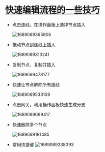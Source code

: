 # [快速编辑流程的一些技巧](UserGuide/FAQ/flow-tips.md)

- 点击连线，在操作面板上选择节点插入

  ![1689069365906](image/flow-tips/1689069365906.png)

- 拖动节点到连线上插入

  ![1689069313241](image/flow-tips/1689069313241.png)

- 复制节点、复制并插入

  ![1689069478177](image/flow-tips/1689069478177.png)

- 快速让节点解除所有连线

  ![1689069533139](image/flow-tips/1689069533139.png)

- 点击网关，利用操作面板快速生成分支

  ![1689069099417](image/flow-tips/1689069099417.png)

- 快速删除多个节点

  ![1689069181485](image/flow-tips/1689069181485.png)

- 常用快捷键
  ![1689069238393](image/flow-tips/1689069238393.png)

